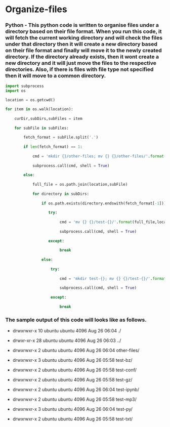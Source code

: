 # Organize-files
### Python - This python code is written to organise files under a directory based on their file format. When you run this code, it will fetch the current working directory and will check the files under that directory then it will create a new directory based on their file format and finally will move it to the newly created directory.  If the directory already exists, then it wont create a new directory and it will just move the files to the respective directories. Also, if there is files with file type not specified then it will move to a common directory.

```python
import subprocess
import os

location = os.getcwd()

for item in os.walk(location):
   
    curDir,subDirs,subFiles = item
    
    for subFile in subFiles:
        
        fetch_format = subFile.split('.')
        
        if len(fetch_format) == 1:
        
            cmd = 'mkdir {}/other-files; mv {} {}/other-files/'.format(location,fetch_format[0],location)
        
            subprocess.call(cmd, shell = True)
            
        else:
                
            full_file = os.path.join(location,subFile)
        
            for directory in subDirs:
            
                if os.path.exists(directory.endswith(fetch_format[-1])) in subDirs:
            
                   try:
                    
                        cmd = 'mv {} {}/test-{}/'.format(full_file,location,fetch_format[-1])
        
                        subprocess.call(cmd, shell = True)
            
                   except:
                    
                        break
                    
                else:
        
                    try:
            
                        cmd = 'mkdir test-{}; mv {} {}/test-{}/'.format(fetch_format[-1],full_file,location,fetch_format[-1])
        
                        subprocess.call(cmd, shell = True)
            
                    except:
            
                        break
```

### The sample output of this code will looks like as follows.

- drwxrwxr-x 10 ubuntu ubuntu 4096 Aug 26 06:04 ./

- drwxr-xr-x 28 ubuntu ubuntu 4096 Aug 26 06:03 ../

- drwxrwxr-x  2 ubuntu ubuntu 4096 Aug 26 06:04 other-files/

- drwxrwxr-x  3 ubuntu ubuntu 4096 Aug 26 05:58 test-bz/

- drwxrwxr-x  2 ubuntu ubuntu 4096 Aug 26 05:58 test-conf/

- drwxrwxr-x  2 ubuntu ubuntu 4096 Aug 26 05:58 test-gz/

- drwxrwxr-x  2 ubuntu ubuntu 4096 Aug 26 06:04 test-ipynb/

- drwxrwxr-x  2 ubuntu ubuntu 4096 Aug 26 05:58 test-mp3/

- drwxrwxr-x  3 ubuntu ubuntu 4096 Aug 26 06:04 test-py/

- drwxrwxr-x  2 ubuntu ubuntu 4096 Aug 26 05:58 test-txt/

